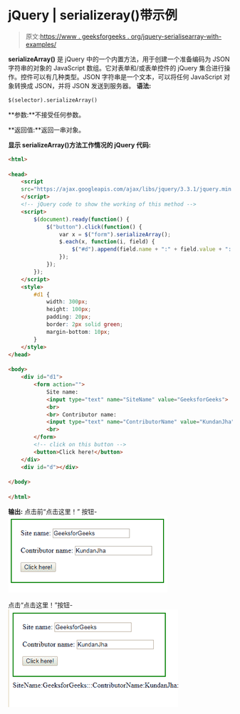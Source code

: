 # jQuery | serializeray()带示例

> 原文:[https://www . geeksforgeeks . org/jquery-serialisearray-with-examples/](https://www.geeksforgeeks.org/jquery-serializearray-with-examples/)

**serializeArray()** 是 jQuery 中的一个内置方法，用于创建一个准备编码为 JSON 字符串的对象的 JavaScript 数组。它对表单和/或表单控件的 jQuery 集合进行操作。控件可以有几种类型。JSON 字符串是一个文本，可以将任何 JavaScript 对象转换成 JSON，并将 JSON 发送到服务器。
**语法:**

```html
$(selector).serializeArray()

```

**参数:**不接受任何参数。

**返回值:**返回一串对象。

**显示 serializeArray()方法工作情况的 jQuery 代码:**

```html
<html>

<head>
    <script 
    src="https://ajax.googleapis.com/ajax/libs/jquery/3.3.1/jquery.min.js">
    </script>
    <!-- jQuery code to show the working of this method -->
    <script>
        $(document).ready(function() {
            $("button").click(function() {
                var x = $("form").serializeArray();
                $.each(x, function(i, field) {
                    $("#d").append(field.name + ":" + field.value + ":::");
                });
            });
        });
    </script>
    <style>
        #d1 {
            width: 300px;
            height: 100px;
            padding: 20px;
            border: 2px solid green;
            margin-bottom: 10px;
        }
    </style>
</head>

<body>
    <div id="d1">
        <form action="">
            Site name:
            <input type="text" name="SiteName" value="GeeksforGeeks">
            <br>
            <br> Contributor name:
            <input type="text" name="ContributorName" value="KundanJha">
            <br>
        </form>
        <!-- click on this button -->
        <button>Click here!</button>
    </div>
    <div id="d"></div>

</body>

</html>
```

**输出:**
点击前“点击这里！”
按钮-![](img/aee3dfd172c9d3fb077b5a83eda2b6e5.png)

点击“点击这里！”按钮-
![](img/c1ae6e00182fc17025663fee04566d8e.png)